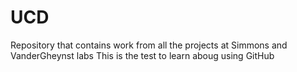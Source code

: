 # UCD
Repository that contains work from all the projects at Simmons and VanderGheynst labs
This is the test to learn aboug using GitHub
